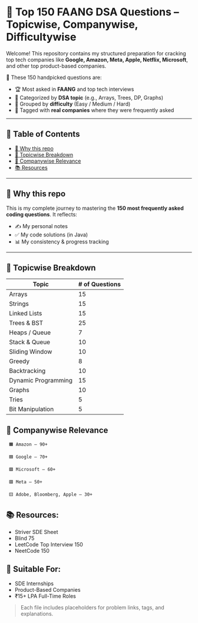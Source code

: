 # 🧠 Top 150 FAANG DSA Questions – Topicwise, Companywise, Difficultywise

Welcome! This repository contains my structured preparation for cracking top tech companies like **Google, Amazon, Meta, Apple, Netflix, Microsoft**, and other top product-based companies.

📌 These 150 handpicked questions are:
- 🏆 Most asked in **FAANG** and top tech interviews
- 📂 Categorized by **DSA topic** (e.g., Arrays, Trees, DP, Graphs)
- 🎯 Grouped by **difficulty** (Easy / Medium / Hard)
- 🏢 Tagged with **real companies** where they were frequently asked

---

## 📘 Table of Contents

- [📌 Why this repo](#-why-this-repo)
- [📂 Topicwise Breakdown](#-topicwise-breakdown)
- [💼 Companywise Relevance](#-companywise-relevance)
- [📚 Resources](#-resources)

---

## 📌 Why this repo

This is my complete journey to mastering the **150 most frequently asked coding questions**. It reflects:
- ✍️ My personal notes
- ✅ My code solutions (in Java)
- 📊 My consistency & progress tracking

---

## 📂 Topicwise Breakdown

| Topic            | # of Questions |
|------------------|----------------|
| Arrays           | 15             |
| Strings          | 15             |
| Linked Lists     | 15             |
| Trees & BST      | 25             |
| Heaps / Queue    | 7              |
| Stack & Queue    | 10             |
| Sliding Window   | 10             |
| Greedy           | 8              |
| Backtracking     | 10             |
| Dynamic Programming | 15         |
| Graphs           | 10             |
| Tries            | 5              |
| Bit Manipulation | 5              |

## 💼 Companywise Relevance
     🟧 Amazon – 90+

     🟦 Google – 70+

     🟩 Microsoft – 60+

     🟥 Meta – 50+

     🟨 Adobe, Bloomberg, Apple – 30+

## 📚 Resources:
- Striver SDE Sheet
- Blind 75
- LeetCode Top Interview 150
- NeetCode 150

## 💼 Suitable For:
- SDE Internships
- Product-Based Companies
- ₹15+ LPA Full-Time Roles

> Each file includes placeholders for problem links, tags, and explanations.
